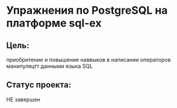 
# Упражнения по PostgreSQL на платформе sql-ex

## Цель:
приобритение и повышение наввыков в написании операторов манипуляцтт данными языка SQL

## Статус проекта:
НЕ завершен
